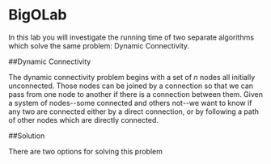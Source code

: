 # BigOLab

In this lab you will investigate the running time of two separate algorithms
which solve the same problem: Dynamic Connectivity.

##Dynamic Connectivity

The dynamic connectivity problem begins with a set of _n_ nodes all initially
unconnected. Those nodes can be joined by a connection so that we can pass from
one node to another if there is a connection between them. Given a system of
nodes--some connected and others not--we want to know if any two are connected
either by a direct connection, or by following a path of other nodes which are
directly connected.

##Solution

There are two options for solving this problem